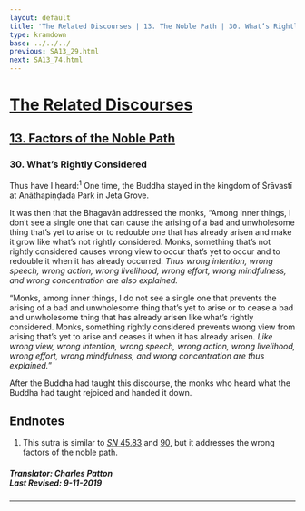 ```yaml
---
layout: default
title: 'The Related Discourses | 13. The Noble Path | 30. What’s Rightly Considered'
type: kramdown
base: ../../../
previous: SA13_29.html
next: SA13_74.html
---
```


# [The Related Discourses](../index.html)
## [13. Factors of the Noble Path](index.html)
### 30. What’s Rightly Considered

<section><p id="en.1-1">Thus have I heard:<sup class="noteref">1</sup> One time, the Buddha stayed in the kingdom of Śrāvastī at Anāthapiṇḍada Park in Jeta Grove.</p>


</section>
<section><p id="en.1-2">It was then that the Bhagavān addressed the monks, “Among inner things, I don’t see a single one that can cause the arising of a bad and unwholesome thing that’s yet to arise or to redouble one that has already arisen and make it grow like what’s not rightly considered. Monks, something that’s not rightly considered causes wrong view to occur that’s yet to occur and to redouble it when it has already occurred. <em>Thus wrong intention, wrong speech, wrong action, wrong livelihood, wrong effort, wrong mindfulness, and wrong concentration  are also explained.</em></p>


</section>
<section><p id="en.1-3">“Monks, among inner things, I do not see a single one that prevents the arising of a bad and unwholesome thing that’s yet to arise or to cease a bad and unwholesome thing that has already arisen like what’s rightly considered.  Monks, something rightly considered prevents wrong view from arising that’s yet to arise and ceases it when it has already arisen. <em>Like wrong view, wrong intention, wrong speech, wrong action, wrong livelihood, wrong effort, wrong mindfulness, and wrong concentration are thus explained.</em>”</p>


</section>
<section><p id="en.1-4">After the Buddha had taught this discourse, the monks who heard what the Buddha had taught rejoiced and handed it down.</p>


</section><h2>Endnotes</h2>
<ol><li>This sutra is similar to <a href="https://suttacentral.net/sn45.83" target="_blank"><em>SN</em> 45.83</a> and <a href="https://suttacentral.net/sn45.90" target="_blank">90</a>, but it addresses the wrong factors of the noble path.</li></ol><section class="footer">
<h5>Translator: Charles Patton<br/>Last Revised: 9-11-2019</h5>
<hr/>